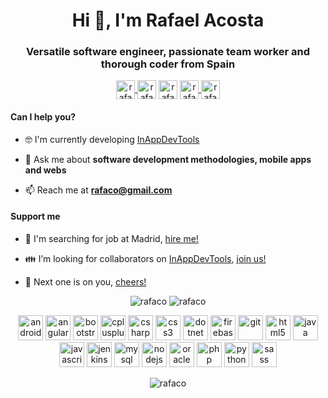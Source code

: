 <h1 align="center">Hi 👋, I'm Rafael Acosta</h1>
<h3 align="center">Versatile software engineer, passionate team worker and thorough coder from Spain</h3>

<p align="center">
<a href="mailto:rafaco@gmail.com" target="blank"><img align="center" src="https://cdn.jsdelivr.net/npm/simple-icons@3.0.1/icons/gmail.svg" alt="rafaco" height="30" width="30" />
</a>
<a href="https://linkedin.com/in/rafaco" target="blank"><img align="center" src="https://cdn.jsdelivr.net/npm/simple-icons@3.0.1/icons/linkedin.svg" alt="rafaco" height="30" width="30" /></a>
<a href="https://stackoverflow.com/users/rafaco" target="blank"><img align="center" src="https://cdn.jsdelivr.net/npm/simple-icons@3.0.1/icons/stackoverflow.svg" alt="rafaco" height="30" width="30" /></a>
<a href="https://twitter.com/rafaco_es" target="blank"><img align="center" src="https://cdn.jsdelivr.net/npm/simple-icons@3.0.1/icons/twitter.svg" alt="rafaco_es" height="30" width="30" />
<a href="https://dev.to/rafaco" target="blank"><img align="center" src="https://cdn.jsdelivr.net/npm/simple-icons@3.0.1/icons/dev-dot-to.svg" alt="rafaco" height="30" width="30" /></a>
</p>

#### Can I help you?

- :nerd_face: I'm currently developing [InAppDevTools](https://github.com/rafaco/InAppDevTools)

- 💬 Ask me about **software development methodologies, mobile apps and webs**

- 📫 Reach me at [**rafaco@gmail.com**](mailto:rafaco@gmail.com)


#### Support me

- :necktie: I'm searching for job at Madrid, [hire me!](https://linkedin.com/in/rafaco)

- :family: I’m looking for collaborators on [InAppDevTools](https://github.com/rafaco/InAppDevTools), [join us!](https://github.com/rafaco/InAppDevTools#contributing-and-building-instructions)

- :beers: Next one is on you, [cheers!](https://github.com/rafaco)


<p align="center">
   <img src="https://github-readme-stats.vercel.app/api?username=rafaco&show_icons=true" alt="rafaco" />
   <img src="https://github-readme-stats.vercel.app/api/top-langs/?username=rafaco&layout=compact&hide=html" alt="rafaco" />
</p>

<p align="center"><img src="https://devicons.github.io/devicon/devicon.git/icons/android/android-original-wordmark.svg" alt="android" width="40" height="40"/> <img src="https://devicons.github.io/devicon/devicon.git/icons/angularjs/angularjs-original.svg" alt="angularjs" width="40" height="40"/> <img src="https://devicons.github.io/devicon/devicon.git/icons/bootstrap/bootstrap-plain.svg" alt="bootstrap" width="40" height="40"/> <img src="https://devicons.github.io/devicon/devicon.git/icons/cplusplus/cplusplus-original.svg" alt="cplusplus" width="40" height="40"/> <img src="https://devicons.github.io/devicon/devicon.git/icons/csharp/csharp-original.svg" alt="csharp" width="40" height="40"/> <img src="https://devicons.github.io/devicon/devicon.git/icons/css3/css3-original-wordmark.svg" alt="css3" width="40" height="40"/> <img src="https://devicons.github.io/devicon/devicon.git/icons/dot-net/dot-net-original-wordmark.svg" alt="dotnet" width="40" height="40"/> <img src="https://www.vectorlogo.zone/logos/firebase/firebase-icon.svg" alt="firebase" width="40" height="40"/> <img src="https://www.vectorlogo.zone/logos/git-scm/git-scm-icon.svg" alt="git" width="40" height="40"/> <img src="https://devicons.github.io/devicon/devicon.git/icons/html5/html5-original-wordmark.svg" alt="html5" width="40" height="40"/> <img src="https://devicons.github.io/devicon/devicon.git/icons/java/java-original-wordmark.svg" alt="java" width="40" height="40"/> <img src="https://devicons.github.io/devicon/devicon.git/icons/javascript/javascript-original.svg" alt="javascript" width="40" height="40"/> <img src="https://www.vectorlogo.zone/logos/jenkins/jenkins-icon.svg" alt="jenkins" width="40" height="40"/> <img src="https://devicons.github.io/devicon/devicon.git/icons/mysql/mysql-original-wordmark.svg" alt="mysql" width="40" height="40"/> <img src="https://devicons.github.io/devicon/devicon.git/icons/nodejs/nodejs-original-wordmark.svg" alt="nodejs" width="40" height="40"/> <img src="https://devicons.github.io/devicon/devicon.git/icons/oracle/oracle-original.svg" alt="oracle" width="40" height="40"/> <img src="https://devicons.github.io/devicon/devicon.git/icons/php/php-original.svg" alt="php" width="40" height="40"/> <img src="https://devicons.github.io/devicon/devicon.git/icons/python/python-original.svg" alt="python" width="40" height="40"/> <img src="https://devicons.github.io/devicon/devicon.git/icons/sass/sass-original.svg" alt="sass" width="40" height="40"/></p>

<p align="center">
   <img src="https://komarev.com/ghpvc/?username=rafaco" alt="rafaco" />
</p>
